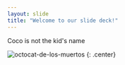 ```yaml
---
layout: slide
title: "Welcome to our slide deck!"
---
```


Coco is not the kid's name

![octocat-de-los-muertos](https://octodex.github.com/images/octocat-de-los-muertos.jpg)
{: .center}
